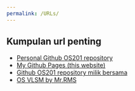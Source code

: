 ```yaml
---
permalink: /URLs/
---
```


## Kumpulan url penting 

- [Personal Github OS201 repository](https://github.com/leleonardo81/os201/)
- [My Github Pages (this website)](https://leleonardo81.github.io/os201/)
- [Github OS201 repository milik bersama](https://github.com/UI-FASILKOM-OS/os201/)
- [OS VLSM by Mr.RMS](https://os.vlsm.org/)